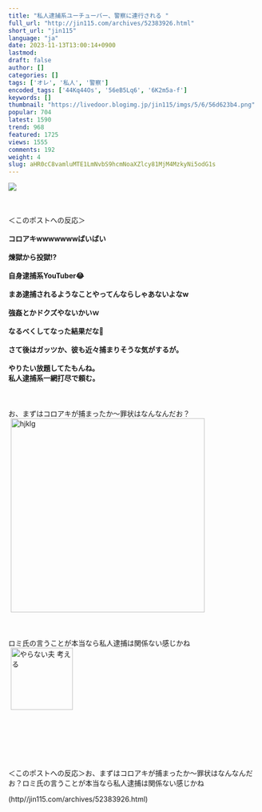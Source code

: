 ```yaml
---
title: "私人逮捕系ユーチューバー、警察に連行される "
full_url: "http://jin115.com/archives/52383926.html"
short_url: "jin115"
language: "ja"
date: 2023-11-13T13:00:14+0900
lastmod: 
draft: false
author: []
categories: []
tags: ['オレ', '私人', '警察']
encoded_tags: ['44Kq44Os', '56eB5Lq6', '6K2m5a-f']
keywords: []
thumbnail: "https://livedoor.blogimg.jp/jin115/imgs/5/6/56d623b4.png"
popular: 704
latest: 1590
trend: 968
featured: 1725
views: 1555
comments: 192
weight: 4
slug: aHR0cC8vamluMTE1LmNvbS9hcmNoaXZlcy81MjM4MzkyNi5odG1s
---
```


![](https://livedoor.blogimg.jp/jin115/imgs/5/6/56d623b4.png)

<div><a name='more'></a> <br> <br> ＜このポストへの反応＞<br> <br> <b>コロアキwwwwwwwばいばい</b><br> <br> <b>煉獄から投獄⁉️</b><br> <br> <b>自身逮捕系YouTuber😂</b><br> <br> <b>まあ逮捕されるようなことやってんならしゃあないよなw</b><br> <br> <b>強姦とかドクズやないかいｗ</b><br> <br> <b>なるべくしてなった結果だな🤣<br> </b><br> <b>さて後はガッツか、彼も近々捕まりそうな気がするが。</b><br> <br> <b>やりたい放題してたもんね。<br> 私人逮捕系一網打尽で頼む。</b><br> <br> <br> <br> お、まずはコロアキが捕まったか〜罪状はなんなんだお？<br> <img src='https//livedoor.blogimg.jp/jin115/imgs/a/2/a2d54dad.gif' alt='hjklg' width='388' border='0' hspace='5' class='pict'><br> <br> <br> <br> ロミ氏の言うことが本当なら私人逮捕は関係ない感じかね<br> <img src='https//livedoor.blogimg.jp/jin115/imgs/1/0/10da390b.gif' alt='やらない夫 考える' width='124' border='0' hspace='5' class='pict'><br> <br> <br> <br> <br> <br> <br> <p>＜このポストへの反応＞お、まずはコロアキが捕まったか〜罪状はなんなんだお？ロミ氏の言うことが本当なら私人逮捕は関係ない感じかね</p></div>

(http//jin115.com/archives/52383926.html)
